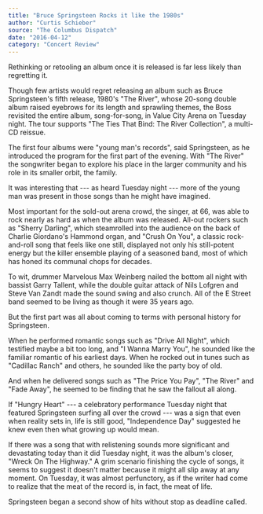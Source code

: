 ```yaml
---
title: "Bruce Springsteen Rocks it like the 1980s"
author: "Curtis Schieber"
source: "The Columbus Dispatch"
date: "2016-04-12"
category: "Concert Review"
---
```


Rethinking or retooling an album once it is released is far less likely than regretting it.

Though few artists would regret releasing an album such as Bruce Springsteen's fifth release, 1980's "The River", whose 20-song double album raised eyebrows for its length and sprawling themes, the Boss revisited the entire album, song-for-song, in Value City Arena on Tuesday night. The tour supports "The Ties That Bind: The River Collection", a multi-CD reissue.

The first four albums were "young man's records", said Springsteen, as he introduced the program for the first part of the evening. With "The River" the songwriter began to explore his place in the larger community and his role in its smaller orbit, the family.

It was interesting that --- as heard Tuesday night --- more of the young man was present in those songs than he might have imagined.

Most important for the sold-out arena crowd, the singer, at 66, was able to rock nearly as hard as when the album was released. All-out rockers such as "Sherry Darling", which steamrolled into the audience on the back of Charlie Giordano's Hammond organ, and "Crush On You", a classic rock-and-roll song that feels like one still, displayed not only his still-potent energy but the killer ensemble playing of a seasoned band, most of which has honed its communal chops for decades.

To wit, drummer Marvelous Max Weinberg nailed the bottom all night with bassist Garry Tallent, while the double guitar attack of Nils Lofgren and Steve Van Zandt made the sound swing and also crunch. All of the E Street band seemed to be living as though it were 35 years ago.

But the first part was all about coming to terms with personal history for Springsteen.

When he performed romantic songs such as "Drive All Night", which testified maybe a bit too long, and "I Wanna Marry You", he sounded like the familiar romantic of his earliest days. When he rocked out in tunes such as "Cadillac Ranch" and others, he sounded like the party boy of old.

And when he delivered songs such as "The Price You Pay", "The River" and "Fade Away", he seemed to be finding that he saw the fallout all along.

If "Hungry Heart" --- a celebratory performance Tuesday night that featured Springsteen surfing all over the crowd --- was a sign that even when reality sets in, life is still good, "Independence Day" suggested he knew even then what growing up would mean.

If there was a song that with relistening sounds more significant and devastating today than it did Tuesday night, it was the album's closer, "Wreck On The Highway." A grim scenario finishing the cycle of songs, it seems to suggest it doesn't matter because it might all slip away at any moment. On Tuesday, it was almost perfunctory, as if the writer had come to realize that the meat of the record is, in fact, the meat of life.

Springsteen began a second show of hits without stop as deadline called.